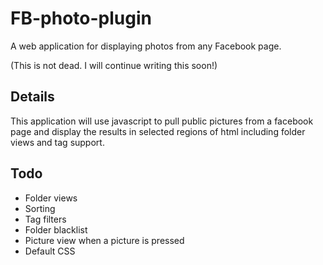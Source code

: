 FB-photo-plugin
===============

A web application for displaying photos from any Facebook page.

(This is not dead.  I will continue writing this soon!)

Details
--------------
This application will use javascript to pull public pictures from a facebook page and display the results in selected regions of html including folder views and tag support.

Todo
--------------
* Folder views
* Sorting
* Tag filters
* Folder blacklist
* Picture view when a picture is pressed
* Default CSS
